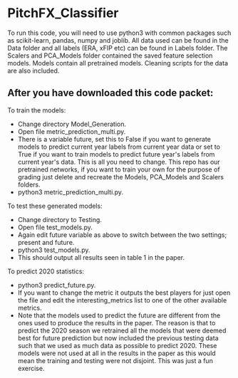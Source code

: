 # PitchFX_Classifier

To run this code, you will need to use python3 with common packages such as scikit-learn, pandas, numpy and joblib.
All data used can be found in the Data folder and all labels (ERA, xFIP etc) can be found in Labels folder.
The Scalers and PCA_Models folder contained the saved feature selection models.
Models contain all pretrained models.
Cleaning scripts for the data are also included.

After you have downloaded this code packet:
---------------------

To train the models: 
- Change directory Model_Generation.
- Open file metric_prediction_multi.py.
- There is a variable future, set this to False if you want to generate models to predict current year labels from current year data or set to True if you want to train models to predict future year's labels from current year's data. This is all you need to change. This repo has our pretrained networks, if you want to train your own for the purpose of grading just delete and recreate the Models, PCA_Models and Scalers folders.
- python3 metric_prediction_multi.py.


To test these generated models: 
- Change directory to Testing.
- Open file test_models.py.
- Again edit future variable as above to switch between the two settings; present and future.
- python3 test_models.py.
- This should output all results seen in table 1 in the paper. 

To predict 2020 statistics:
- python3 predict_future.py.
- If you want to change the metric it outputs the best players for just open the file and edit the interesting_metrics list to one of the other available metrics.
- Note that the models used to predict the future are different from the ones used to produce the results in the paper. The reason is that to predict the 2020 season we retrained all the models that were deemed best for future prediction but now included the previous testing data such that we used as much data as possible to predict 2020. These models were not used at all in the results in the paper as this would mean the training and testing were not disjoint. This was just a fun exercise.


